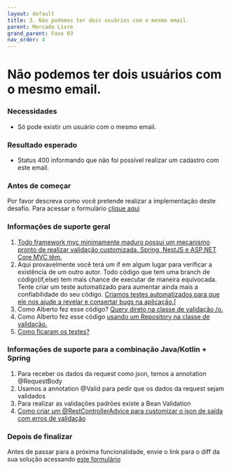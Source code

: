 ```yaml
---
layout: default
title: 3. Não podemos ter dois usuários com o mesmo email. 
parent: Mercado Livre
grand_parent: Fase 03
nav_order: 4
---
```

# Não podemos ter dois usuários com o mesmo email.

### Necessidades

*   Só pode existir um usuário com o mesmo email.

### Resultado esperado

*   Status 400 informando que não foi possível realizar um cadastro com este email.

### Antes de começar

Por favor descreva como você pretende realizar a implementação deste desafio. Para acessar o formulário [clique aqui](https://forms.gle/CsLKcN3rGYY9oT5v7)

### **Informações de suporte geral**

1.  [Todo framework mvc minimamente maduro possui um mecanismo pronto de realizar validação customizada. Spring, NestJS e ASP.NET Core MVC têm.](https://youtu.be/SygOC4d_N5w)
2.  Aqui provavelmente você terá um if em algum lugar para verificar a existência de um outro autor. Todo código que tem uma branch de código(if,else) tem mais chance de executar de maneira equivocada. Tente criar um teste automatizado para aumentar ainda mais a confiabilidade do seu código. [Criamos testes automatizados para que ele nos ajude a revelar e consertar bugs na aplicação.​](https://youtu.be/vCnhwbkX3EA)[
3.  Como Alberto fez esse código? [Query direto na classe de validação /o\.](https://youtu.be/PLrRFyMDBpY)
4.  Como Alberto fez esse código [usando um Repository na classe de validação.](https://youtu.be/Wn-dk9yTids)
5. [Como ficaram os testes?](https://youtu.be/AQEgmiqt2pw)

### Informações de suporte para a combinação Java/Kotlin + Spring

1.  Para receber os dados da request como json, temos a annotation @RequestBody
2.  Usamos a annotation @Valid para pedir que os dados da request sejam validados
3.  Para realizar as validações padrões existe a Bean Validation
4.  [Como criar um @RestControllerAdvice para customizar o json de saída com erros de validação](https://youtu.be/H6aM-4RaRrE)

### Depois de finalizar
Antes de passar para a próxima funcionalidade, envie o link para o diff da sua solução acessando [este formulário](https://forms.gle/CX8L1j1KRwaSzXZP7)
